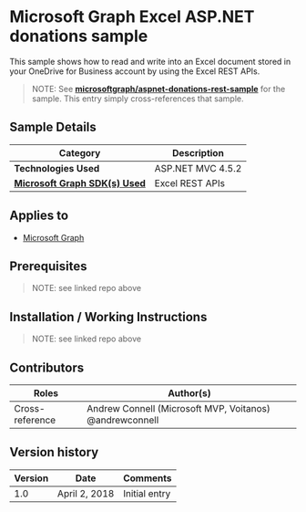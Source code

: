 # Microsoft Graph Excel ASP.NET donations sample

This sample shows how to read and write into an Excel document stored in your OneDrive for Business account by using the Excel REST APIs.

> NOTE: See **[microsoftgraph/aspnet-donations-rest-sample](https://github.com/microsoftgraph/aspnet-donations-rest-sample)** for the sample. This entry simply cross-references that sample.

## Sample Details

|               Category               |    Description    |
| ------------------------------------ | ----------------- |
| **Technologies Used**                | ASP.NET MVC 4.5.2 |
| **[Microsoft Graph SDK(s) Used][1]** | Excel REST APIs   |

## Applies to

* [Microsoft Graph](https://developer.microsoft.com/en-us/graph)

## Prerequisites

> NOTE: see linked repo above

## Installation / Working Instructions

> NOTE: see linked repo above

## Contributors

|      Roles      |                        Author(s)                        |
| --------------- | ------------------------------------------------------- |
| Cross-reference | Andrew Connell (Microsoft MVP, Voitanos) @andrewconnell |

## Version history

| Version |     Date      |   Comments    |
| ------- | ------------- | ------------- |
| 1.0     | April 2, 2018 | Initial entry |

[1]: https://developer.microsoft.com/en-us/graph/code-samples-and-sdks